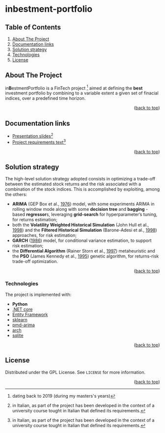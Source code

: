 # inbestment-portfolio
<a name="readme-top"></a>


<!-- TABLE OF CONTENTS -->
  ## Table of Contents ##
  <ol>
    <li><a href="#about-the-project">About The Project</a></li>
    <li><a href="#documentation-links">Documentation links</a></li>
    <li><a href="#solution-strategy">Solution strategy</a></li>
    <li><a href="#technologies">Technologies</a></li>
    <li><a href="#license">License</a></li>
  </ol>

<!-- ABOUT THE PROJECT -->
## About The Project
in**B**estmentPortfolio is a FinTech project [^1] aimed at defining the **best** investment portfolio by combining to a variable extent a given set of finacial indices, over a predefined time horizon.

[^1]: dating back to 2019 (during my masters's years)

<p align="right">(<a href="#readme-top">back to top</a>)</p>

## Documentation links
* [Presentation slides](doc/presentation.pdf)[^2]
* [Project requirements text](doc/requirements.pdf)[^2]

[^2]: in Italian, as part of the project has been developed in the context of a university course tought in Italian that defined its requirements.

<p align="right">(<a href="#readme-top">back to top</a>)</p>

## Solution strategy
The high-level solution strategy adopted consists in optimizing a trade-off between the estimated stock returns and the risk associated with a combination of the stock indices. This is accomplished by exploiting, among the others:
- **ARIMA** (GEP Box et al., [1976](http://scholar.google.com/scholar_lookup?&title=Time%20series%20analysis%3A%20forecasting%20and%20control&publication_year=1976&author=Box%2CGEP&author=Jenkins%2CGM&author=Reinsel%2CGC)) model, with some experiments ARIMA in rolling window mode along with some **decision tree** and **bagging** -based **regressor**s, leveraging **grid-search** for hyperparameter’s tuning, for returns estimation;
- both the **Volatility Weighted Historical Simulation** (John Hull et al., [1998](https://www.researchgate.net/profile/John-Hull-6/publication/2645882_Incorporating_volatility_updating_into_the_historical_simulation_method_for_VaR/links/00b7d5335d8e2394d0000000/Incorporating-volatility-updating-into-the-historical-simulation-method-for-VaR.pdf?_sg%5B0%5D=started_experiment_milestone&origin=journalDetail&_rtd=e30%3D)) and the **Filtered Historical Simulation** (Barone-Adesi et al., [1998](http://filteredhistoricalsimulation.com/downloads/paws_feb98.pdf)) approaches, for risk estimation;
- **GARCH** ([1986](https://www.sciencedirect.com/science/article/abs/pii/030440769290064X)) model, for conditional variance estimation, to support risk estimation;
- the **Differential Algorithm** (Rainer Storn et al., [1997](https://link.springer.com/article/10.1023/a:1008202821328)) metaheuristic and the **PSO** (James Kennedy et al., [1995](https://ieeexplore.ieee.org/abstract/document/488968/)) genetic algorithm, for returns-risk trade-off optimization.

<p align="right">(<a href="#readme-top">back to top</a>)</p>



### Technologies

The project is implemented with:

* **Python**
* [.NET core](https://learn.microsoft.com/en-us/dotnet/core/introduction)
* [Entity Framework](https://learn.microsoft.com/en-us/ef/)
* [sklearn](https://scikit-learn.org/)
* [pmd-arima](https://pypi.org/project/pmdarima/)
* [arch](https://pypi.org/project/arch/)
* [sqlite](https://www.sqlite.org/index.html)





<p align="right">(<a href="#readme-top">back to top</a>)</p>


<!-- LICENSE -->
## License

Distributed under the GPL License. See `LICENSE` for more information.

<p align="right">(<a href="#readme-top">back to top</a>)</p>
